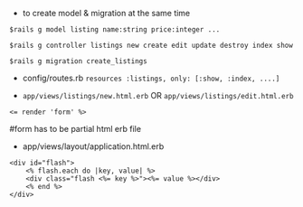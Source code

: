 - to create model & migration at the same time

```$rails g model listing name:string price:integer ...```

```$rails g controller listings new create edit update destroy index show```

```$rails g migration create_listings```

- config/routes.rb
```resources :listings, only: [:show, :index, ....]```


- `app/views/listings/new.html.erb` OR `app/views/listings/edit.html.erb`

```
<= render 'form' %>
```
#form has to be partial html erb file


- app/views/layout/application.html.erb
```
<div id="flash">
    <% flash.each do |key, value| %>
    <div class="flash <%= key %>"><%= value %></div>
    <% end %>
</div>
```
